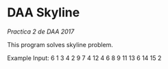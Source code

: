 # DAA Skyline
*_Practica 2 de DAA 2017_*

This program solves skyline problem.

Example Input: 	 		 6
				 1 3 4
				 2 9 7
				 4 12 4
				 6 8 9
				 11 13 6
				 14 15 2


